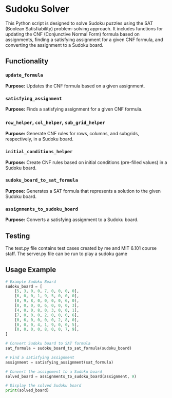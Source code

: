 # Sudoku Solver

This Python script is designed to solve Sudoku puzzles using the SAT (Boolean Satisfiability) problem-solving approach. It includes functions for updating the CNF (Conjunctive Normal Form) formula based on assignments, finding a satisfying assignment for a given CNF formula, and converting the assignment to a Sudoku board.

## Functionality

### `update_formula`

**Purpose:** Updates the CNF formula based on a given assignment.

### `satisfying_assignment`

**Purpose:** Finds a satisfying assignment for a given CNF formula.

### `row_helper`, `col_helper`, `sub_grid_helper`

**Purpose:** Generate CNF rules for rows, columns, and subgrids, respectively, in a Sudoku board.


### `initial_conditions_helper`

**Purpose:** Create CNF rules based on initial conditions (pre-filled values) in a Sudoku board.


### `sudoku_board_to_sat_formula`

**Purpose:** Generates a SAT formula that represents a solution to the given Sudoku board.


### `assignments_to_sudoku_board`

**Purpose:** Converts a satisfying assignment to a Sudoku board.


## Testing ##
The test.py file contains test cases created by me and MIT 6.101 course staff. The server.py file can be run to play a sudoku game


## Usage Example

```python
# Example Sudoku Board
sudoku_board = [
    [5, 3, 0, 0, 7, 0, 0, 0, 0],
    [6, 0, 0, 1, 9, 5, 0, 0, 0],
    [0, 9, 8, 0, 0, 0, 0, 6, 0],
    [8, 0, 0, 0, 6, 0, 0, 0, 3],
    [4, 0, 0, 8, 0, 3, 0, 0, 1],
    [7, 0, 0, 0, 2, 0, 0, 0, 6],
    [0, 6, 0, 0, 0, 0, 2, 8, 0],
    [0, 0, 0, 4, 1, 9, 0, 0, 5],
    [0, 0, 0, 0, 8, 0, 0, 7, 9],
]

# Convert Sudoku board to SAT formula
sat_formula = sudoku_board_to_sat_formula(sudoku_board)

# Find a satisfying assignment
assignment = satisfying_assignment(sat_formula)

# Convert the assignment to a Sudoku board
solved_board = assignments_to_sudoku_board(assignment, 9)

# Display the solved Sudoku board
print(solved_board)



